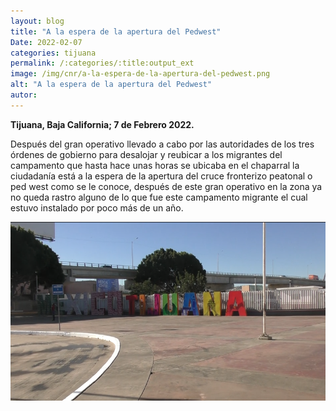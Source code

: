 ```yaml
---
layout: blog
title: "A la espera de la apertura del Pedwest"
Date: 2022-02-07
categories: tijuana
permalink: /:categories/:title:output_ext
image: /img/cnr/a-la-espera-de-la-apertura-del-pedwest.png
alt: "A la espera de la apertura del Pedwest"
autor:
---
```


**Tijuana, Baja California; 7 de Febrero 2022.** 

Después del gran operativo llevado a cabo por las autoridades de los tres órdenes de gobierno para desalojar y reubicar a los migrantes del campamento que hasta hace unas horas se ubicaba en el chaparral la ciudadanía está a la espera de la apertura del cruce fronterizo peatonal o ped west como se le conoce, después de este gran operativo en la zona ya no queda rastro alguno de lo que fue este campamento migrante el cual estuvo instalado por poco más de un año.

<div id="carouselExampleSlidesOnly" class="carousel slide" data-ride="carousel">
  <div class="carousel-inner">
    <div class="carousel-item active">
       <img class="d-block w-100" src="/img/cnr/a-la-espera-de-la-apertura-del-pedwest.png" loading="lazy"  alt="A la espera de la apertura del Pedwest">
    </div>
  </div>
</div>